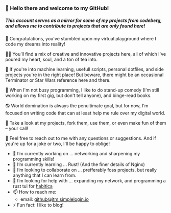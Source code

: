 ### 👋 Hello there and welcome to my GitHub!
##### This account serves as a mirror for some of my projects from codeberg, and allows me to contribute to projects that are only found here!

🎉 Congratulations, you've stumbled upon my virtual playground where I code my dreams into reality!

👨‍💻 You'll find a mix of creative and innovative projects here, all of which I've poured my heart, soul, and a ton of tea into.

🤖 If you're into machine learning, usefull scripts, personal dotfiles, and side projects you're in the right place! But beware, there might be an occasional Terminator  or Star Wars reference here and there.

🤪 When I'm not busy programming, I like to do stand-up comedy (I'm still working on my first gig, but don't tell anyone), and binge-read books. 

🌎 World domination is always the penultimate goal, but for now, I'm focused on writing code that can at least help me rule over my digital world.

👀 Take a look at my projects, fork them, use them, or even make fun of them – your call!

📩 Feel free to reach out to me with any questions or suggestions. And if you're up for a joke or two, I'll be happy to oblige!


- 🔭 I’m currently working on ... networking and sharpening my programming skills!
- 🌱 I’m currently learning ... Rust! (And the finer details of Nginx)
- 👯 I’m looking to collaborate on ... prefferably foss projects, but really anything that I can learn from.
- 🤔 I’m looking for help with ... expanding my network, and programming a rust tui for [habitica](https://habitica.com/)
- 📫 How to reach me: 
    - email: github@jtm.simplelogin.io
- ⚡ Fun fact: I like to blog!

